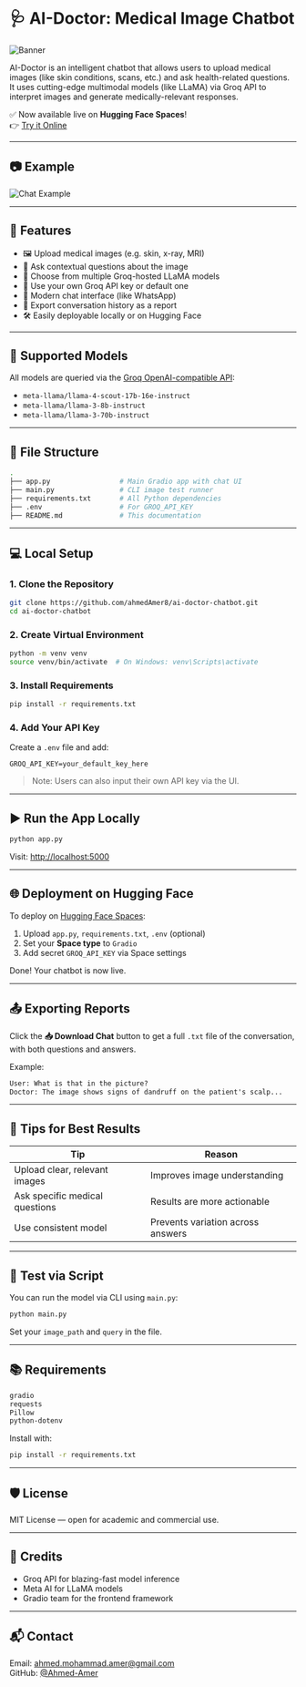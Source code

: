 # 🩺 AI-Doctor: Medical Image Chatbot

![Banner](https://placehold.co/1200x300?text=AI+Doctor+Medical+Chatbot)

AI-Doctor is an intelligent chatbot that allows users to upload medical images (like skin conditions, scans, etc.) and ask health-related questions. It uses cutting-edge multimodal models (like LLaMA) via Groq API to interpret images and generate medically-relevant responses.

✅ Now available live on **Hugging Face Spaces**!  
👉 [Try it Online](https://huggingface.co/spaces/Ahmed-Amer/ai-doctor-medical-chatbot)

---

## 📷 Example

![Chat Example](./demo.png)

---

## 🚀 Features

- 🖼️ Upload medical images (e.g. skin, x-ray, MRI)
- 💬 Ask contextual questions about the image
- 🧠 Choose from multiple Groq-hosted LLaMA models
- 🔑 Use your own Groq API key or default one
- 💬 Modern chat interface (like WhatsApp)
- 🧾 Export conversation history as a report
- 🛠️ Easily deployable locally or on Hugging Face

---

## 🧠 Supported Models

All models are queried via the [Groq OpenAI-compatible API](https://groq.com):

- `meta-llama/llama-4-scout-17b-16e-instruct`
- `meta-llama/llama-3-8b-instruct`
- `meta-llama/llama-3-70b-instruct`

---

## 📁 File Structure

```bash
.
├── app.py                 # Main Gradio app with chat UI
├── main.py                # CLI image test runner
├── requirements.txt       # All Python dependencies
├── .env                   # For GROQ_API_KEY
├── README.md              # This documentation
```

---

## 💻 Local Setup

### 1. Clone the Repository

```bash
git clone https://github.com/ahmedAmer8/ai-doctor-chatbot.git
cd ai-doctor-chatbot
```

### 2. Create Virtual Environment

```bash
python -m venv venv
source venv/bin/activate  # On Windows: venv\Scripts\activate
```

### 3. Install Requirements

```bash
pip install -r requirements.txt
```

### 4. Add Your API Key

Create a `.env` file and add:

```
GROQ_API_KEY=your_default_key_here
```

> Note: Users can also input their own API key via the UI.

---

## ▶️ Run the App Locally

```bash
python app.py
```

Visit: [http://localhost:5000](http://localhost:5000)

---

## 🌐 Deployment on Hugging Face

To deploy on [Hugging Face Spaces](https://huggingface.co/spaces):

1. Upload `app.py`, `requirements.txt`, `.env` (optional)
2. Set your **Space type** to `Gradio`
3. Add secret `GROQ_API_KEY` via Space settings

Done! Your chatbot is now live.

---

## 📤 Exporting Reports

Click the **📥 Download Chat** button to get a full `.txt` file of the conversation, with both questions and answers.

Example:
```txt
User: What is that in the picture?
Doctor: The image shows signs of dandruff on the patient's scalp...
```

---

## 🎯 Tips for Best Results

| Tip | Reason |
|-----|--------|
| Upload clear, relevant images | Improves image understanding |
| Ask specific medical questions | Results are more actionable |
| Use consistent model | Prevents variation across answers |

---

## 🧪 Test via Script

You can run the model via CLI using `main.py`:

```bash
python main.py
```

Set your `image_path` and `query` in the file.

---

## 📚 Requirements

```txt
gradio
requests
Pillow
python-dotenv
```

Install with:

```bash
pip install -r requirements.txt
```

---

## 🛡️ License

MIT License — open for academic and commercial use.

---

## 🤝 Credits

- Groq API for blazing-fast model inference
- Meta AI for LLaMA models
- Gradio team for the frontend framework

---

## 📬 Contact

Email: ahmed.mohammad.amer@gmail.com  
GitHub: [@Ahmed-Amer](https://github.com/ahmedAmer8)


